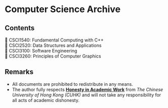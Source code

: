 # Computer Science Archive
## Contents
📘 CSCI1540: Fundamental Computing with C++\
📘 CSCI2520: Data Structures and Applications\
📘 CSCI3100: Software Engineering\
📕 CSCI3260: Principles of Computer Graphics

## Remarks
- All documents are prohibited to redistribute in any means.
- The author fully respects [**Honesty in Academic Work**](https://www.cuhk.edu.hk/policy/academichonesty) from *The Chinese University of Hong Kong (CUHK)* and will not take any responsibility for all acts of academic dishonesty.